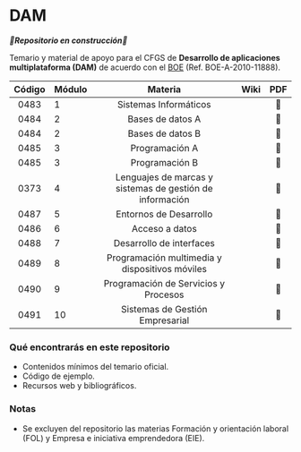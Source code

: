 # DAM

*****:construction:Repositorio en construcción:construction:*****

Temario y material de apoyo para el CFGS de **Desarrollo de aplicaciones multiplataforma (DAM)** de acuerdo con el [BOE](https://www.boe.es/eli/es/o/2010/07/13/edu2000) (Ref. BOE-A-2010-11888).
    
| Código | Módulo |                          Materia                         | Wiki | PDF |
|:------:|--------|:--------------------------------------------------------:|:----:|:---:|
|  0483  | 1      |                   Sistemas Informáticos                  |      |:floppy_disk:|
|  0484  | 2      |                     Bases de datos A                     |      |:floppy_disk:|
|  0484  | 2      |                     Bases de datos B                     |      |:floppy_disk:|
|  0485  | 3      |                      Programación A                      |      |:floppy_disk:|
|  0485  | 3      |                      Programación B                      |      |:floppy_disk:|
|  0373  | 4      | Lenguajes de marcas y sistemas de gestión de información |      |:floppy_disk:|
|  0487  | 5      |                  Entornos de Desarrollo                  |      |:floppy_disk:|
|  0486  | 6      |                      Acceso a datos                      |      |:floppy_disk:|
|  0488  | 7      |                 Desarrollo de interfaces                 |      |:floppy_disk:|
| 0489   | 8      | Programación multimedia y dispositivos móviles           |      |:floppy_disk:|
| 0490   | 9      | Programación de Servicios y Procesos                     |      |:floppy_disk:|
| 0491   | 10     | Sistemas de Gestión Empresarial                          |      |:floppy_disk:|

### Qué encontrarás en este repositorio

- Contenidos mínimos del temario oficial.
- Código de ejemplo.
- Recursos web y bibliográficos.

### Notas

- Se excluyen del repositorio las materias Formación y orientación laboral (FOL) y Empresa e iniciativa emprendedora (EIE).
